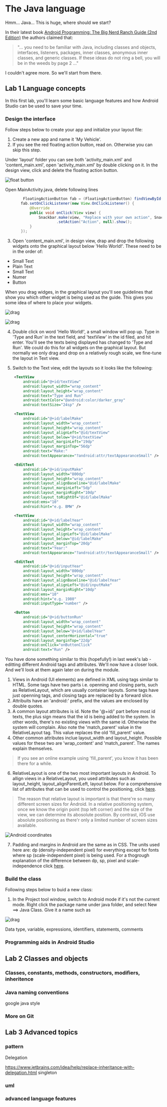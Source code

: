 # The Java language

Hmm... Java... This is huge, where should we start?

In their latest book [Android Programming: The Big Nerd Ranch Guide (2nd Edition)](http://www.amazon.co.uk/dp/0134171454/ref=sr_1_1?s=books&ie=UTF8&qid=1443519722&sr=1-1&keywords=android+big+nerd+ranch) the authors claimed that:

> "... you need to be familiar with Java, including classes and objects, interfaces, listeners, packages, inner classes, anonymous inner classes, and generic classes. If these ideas do not ring a bell, you will be in the weeds by page 2 ..."

I couldn't agree more. So we'll start from there.

## Lab 1 Language concepts

In this first lab, you'll learn some basic language features and how Android Studio can be used to save your time.

### Design the interface

Follow steps below to create your app and initialize your layout file:

1. Create a new app and name it 'My Vehicle'.
2. If you see the red floating action button, read on. Otherwise you can skip this step.

 Under 'layout' folder you can see both 'activity_main.xml' and 'content_main.xml', open 'activity_main.xml' by double clicking on it. In the design view, click and delete the floating action button.
 
 ![float button](.md_images/float.png)
 
 Open MainActivity.java, delete following lines 
 
 ```java
         FloatingActionButton fab = (FloatingActionButton) findViewById(R.id.fab);
        fab.setOnClickListener(new View.OnClickListener() {
            @Override
            public void onClick(View view) {
                Snackbar.make(view, "Replace with your own action", Snackbar.LENGTH_LONG)
                        .setAction("Action", null).show();
            }
        });
 ```

3. Open 'content_main.xml', in design view, drap and drop the following widgets onto the graphical layout below 'Hello World!'. These need to be in the order of:
  * Small Text
  * Plain Text
  * Small Text
  * Numer
  * Button

 When you drag widges, in the graphical layout you'll see guidelines that show you which other widget is being used as the guide. This gives you some idea of where to place your widgets.
 
 ![drag](.md_images/drag.png)
  
 ![drag](.md_images/raw_layout.png)
 
4. Double click on word 'Hello World!', a small window will pop up. Type in 'Type and Run' in the text field, and 'textView' in the id filed, and hit enter. You'll see the texts being displayed has changed to 'Type and Run'. We could do this for all widgets on the graphical layout. But normally we only drag and drop on a relatively rough scale, we fine-tune the layout in Text view.

4. Switch to the Text view, edit the layouts so it looks like the following:

```xml
    <TextView
        android:id="@+id/textView"
        android:layout_width="wrap_content"
        android:layout_height="wrap_content"
        android:text="Type and Run"
        android:textColor="@android:color/darker_gray"
        android:textSize="24sp" />

    <TextView
        android:id="@+id/labelMake"
        android:layout_width="wrap_content"
        android:layout_height="wrap_content"
        android:layout_alignLeft="@id/textView"
        android:layout_below="@+id/textView"
        android:layout_marginLeft="19dp"
        android:layout_marginTop="56dp"
        android:text="Make:"
        android:textAppearance="?android:attr/textAppearanceSmall" />

    <EditText
        android:id="@+id/inputMake"
        android:layout_width="800dp"
        android:layout_height="wrap_content"
        android:layout_alignBaseline="@id/labelMake"
        android:layout_marginLeft="5dp"
        android:layout_marginRight="10dp"
        android:layout_toRightOf="@id/labelMake"
        android:ems="10"
        android:hint="e.g. BMW" />

    <TextView
        android:id="@+id/labelYear"
        android:layout_width="wrap_content"
        android:layout_height="wrap_content"
        android:layout_alignLeft="@id/labelMake"
        android:layout_below="@id/labelMake"
        android:layout_marginTop="20dp"
        android:text="Year:"
        android:textAppearance="?android:attr/textAppearanceSmall" />

    <EditText
        android:id="@+id/inputYear"
        android:layout_width="800dp"
        android:layout_height="wrap_content"
        android:layout_alignBaseline="@id/labelYear"
        android:layout_alignLeft="@id/inputMake"
        android:layout_marginRight="10dp"
        android:ems="10"
        android:hint="e.g. 1980"
        android:inputType="number" />

    <Button
        android:id="@+id/buttonRun"
        android:layout_width="wrap_content"
        android:layout_height="wrap_content"
        android:layout_below="@+id/labelYear"
        android:layout_centerHorizontal="true"
        android:layout_marginTop="22dp"
        android:onClick="onButtonClick"
        android:text="Run" />
 ```
 You have done something similar to this (hopefully!) in last week's lab - editting different Android tags and attributes. We'll now have a closer look. And we'll look at them again later on during the module.
  
  1. Views in Android (UI elements) are defined in XML using tags similar to HTML. Some tags have two parts i.e. openning and closing parts, such as RelativeLayout, which are usually container layouts. Some tags have just openning tags, and closing tags are replaced by a forward slice.
  2. Attribuits have an 'android:' prefix, and the values are enclosed by double quotes.
  4. A common layout attributes is id. Note the '@+id/' part before most id texts, the plus sign means that the id is being added to the system. In other words, there's no existing views with the same id. Otherwise the system will complain. Also note the 'match_parent' value in the RelativeLayout tag. This value replaces the old 'fill_parent' value.
  5. Other common attributes inclue layout_width and layout_height. Possible values for these two are 'wrap_content' and 'match_parent'. The names explain themselves.
  > If you see an online example using 'fill_parent', you know it has been there for a while.
  6. RelativeLayout is one of the two most important layouts in Android. To allign views in a RelativeLayout, you used attributes such as layout_height, layout_alignParentLeft, layout below. For a comprehensive list of attributes that can be used to control the positioning, click [here](http://developer.android.com/reference/android/widget/RelativeLayout.LayoutParams.html).
  > The reason that relative layout is important is that there're so many different screen sizes for Android. In a relative positioning system, once we know the origin point (top left corner) and the size of the view, we can determine its abosolute position. By contrast, iOS use absolute positioning as there'r only a limited number of screen sizes available.
  
 ![Android coordinates](http://i.stack.imgur.com/xgQ3b.png)
 
  7. Padding and margins in Android are the same as in CSS. The units used here are: dp (density-independent pixel) for everything except for fonts where sp (scale-independent pixel) is being used. For a thogrough explanation of the difference between dp, sp, pixel and scale-independence click [here](http://developer.android.com/guide/practices/screens_support.html).

### Build the class

Following steps below to buid a new class:

1. In the Project tool window, switch to Android mode if it's not the current mode. Right click the package name under java folder, and select New ==> Java Class. Give it a name such as 

 ![drag](.md_images/new_class.png)






Data type, variable, expressions, identifiers, statements, comments

### Programming aids in Android Studio

## Lab 2 Classes and objects



### Classes, constants, methods, constructors, modifiers, inheritence

###

### Java naming conventions
google java style

### More on Git

## Lab 3 Advanced topics

### pattern
Delegation 

https://www.jetbrains.com/idea/help/replace-inheritance-with-delegation.html
singleton
### uml

### advanced language features